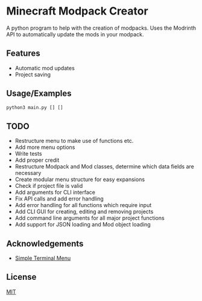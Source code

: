 
# Minecraft Modpack Creator

A python program to help with the creation of modpacks. Uses the Modrinth API to automatically update the mods in your modpack.


## Features

- Automatic mod updates
- Project saving


## Usage/Examples

```python
python3 main.py [] []
```

## TODO
- Restructure menu to make use of functions etc.
- Add more menu options
- Write tests
- Add proper credit
- Restructure Modpack and Mod classes, determine which data fields are necessary
- Create modular menu structure for easy expansions
- Check if project file is valid
- Add arguments for CLI interface
- Fix API calls and add error handling
- Add error handling for all functions which require input
- Add CLI GUI for creating, editing and removing projects
- Add command line arguments for all major project functions
- Add support for JSON loading and Mod object loading

## Acknowledgements

 - [Simple Terminal Menu](https://pypi.org/project/simple-term-menu/)

## License

[MIT](https://choosealicense.com/licenses/mit/)


